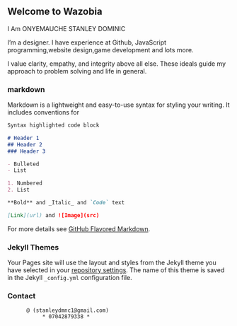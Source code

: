 ## Welcome to Wazobia
  I Am ONYEMAUCHE STANLEY DOMINIC

I’m a designer.
I have  experience at Github, JavaScript programming,website design,game development and lots more.

I value clarity, empathy, and integrity above all else. These ideals guide my approach to problem solving and life in general.
### markdown
Markdown is a lightweight and easy-to-use syntax for styling your writing. It includes conventions for

```markdown
Syntax highlighted code block

# Header 1
## Header 2
### Header 3

- Bulleted
- List

1. Numbered
2. List

**Bold** and _Italic_ and `Code` text

[Link](url) and ![Image](src)
```

For more details see [GitHub Flavored Markdown](https://guides.github.com/features/mastering-markdown/).

### Jekyll Themes

Your Pages site will use the layout and styles from the Jekyll theme you have selected in your [repository settings](https://github.com/stanley818/Wazobia/settings/pages). The name of this theme is saved in the Jekyll `_config.yml` configuration file.

### Contact

          @ (stanleydmnc1@gmail.com)
               * 07042879338 *
